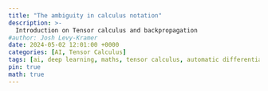 ```yaml
---
title: "The ambiguity in calculus notation"
description: >-
  Introduction on Tensor calculus and backpropagation
#author: Josh Levy-Kramer
date: 2024-05-02 12:01:00 +0000
categories: [AI, Tensor Calculus]
tags: [ai, deep learning, maths, tensor calculus, automatic differentiation]  # TAG names should always be lowercase
pin: true
math: true
---
```


